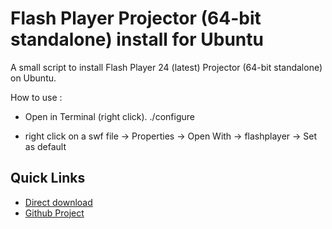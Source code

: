 # Flash Player Projector (64-bit standalone) install for Ubuntu

A small script to install Flash Player 24 (latest) Projector (64-bit standalone) on Ubuntu.

How to use :
* Open in Terminal (right click).
./configure

* right click on a swf file -> Properties -> Open With -> flashplayer -> Set as default

## Quick Links

* [Direct download](http://pol2095.free.fr/fp_sa_install_Ubuntu_x86_64.tar)
* [Github Project](https://github.com/pol2095/Flash-Player-Projector-64-bit-standalone-install-for-Ubuntu)